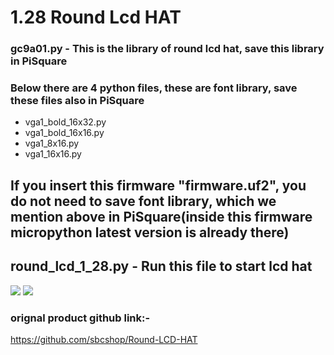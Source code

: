 # 1.28 Round Lcd HAT

### gc9a01.py - This is the library of round lcd hat, save this library in PiSquare

### Below there are 4 python files, these are font library, save these files also in PiSquare
 * vga1_bold_16x32.py
 * vga1_bold_16x16.py
 * vga1_8x16.py
 * vga1_16x16.py
 
## If you insert this firmware "firmware.uf2", you do not need to save font library, which we mention above in PiSquare(inside this firmware micropython latest version is already there)

## round_lcd_1_28.py - Run this file to start lcd hat

<img src = "https://github.com/sbcshop/PiSquare/blob/main/Run%20raspberry%20HAT's%20on%20PiSquare/images/img14.jpg" />
<img src = "https://github.com/sbcshop/PiSquare/blob/main/Run%20raspberry%20HAT's%20on%20PiSquare/images/img15.jpg" />

### orignal product github link:-
https://github.com/sbcshop/Round-LCD-HAT

